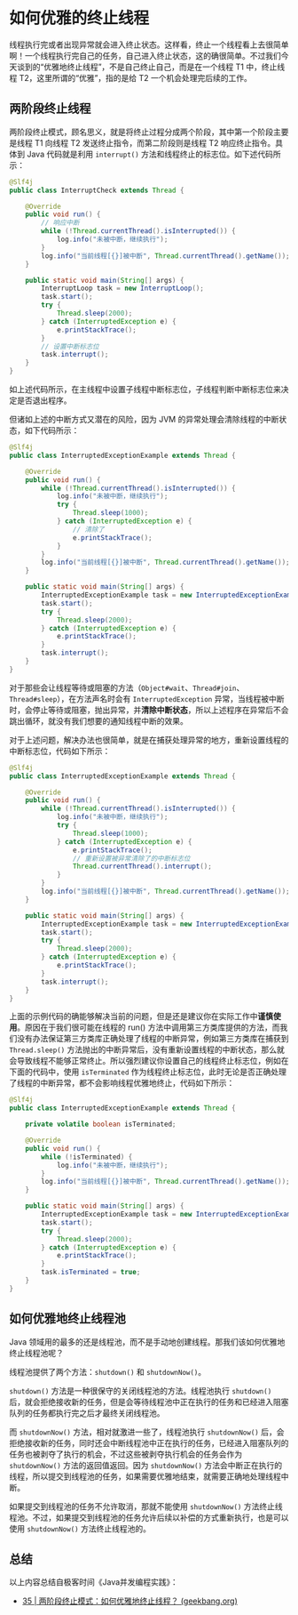 # 如何优雅的终止线程

线程执行完或者出现异常就会进入终止状态。这样看，终止一个线程看上去很简单啊！一个线程执行完自己的任务，自己进入终止状态，这的确很简单。不过我们今天谈到的“优雅地终止线程”，不是自己终止自己，而是在一个线程 T1 中，终止线程 T2，这里所谓的“优雅”，指的是给 T2 一个机会处理完后续的工作。

## 两阶段终止线程

两阶段终止模式，顾名思义，就是将终止过程分成两个阶段，其中第一个阶段主要是线程 T1 向线程 T2 发送终止指令，而第二阶段则是线程 T2 响应终止指令。具体到 Java 代码就是利用 `interrupt()` 方法和线程终止的标志位。如下述代码所示：

```java
@Slf4j
public class InterruptCheck extends Thread {

    @Override
    public void run() {
        // 响应中断
        while (!Thread.currentThread().isInterrupted()) {
            log.info("未被中断，继续执行");
        }
        log.info("当前线程[{}]被中断", Thread.currentThread().getName());
    }

    public static void main(String[] args) {
        InterruptLoop task = new InterruptLoop();
        task.start();
        try {
            Thread.sleep(2000);
        } catch (InterruptedException e) {
            e.printStackTrace();
        }
        // 设置中断标志位
        task.interrupt();
    }
}
```

如上述代码所示，在主线程中设置子线程中断标志位，子线程判断中断标志位来决定是否退出程序。

但诸如上述的中断方式又潜在的风险，因为 JVM 的异常处理会清除线程的中断状态，如下代码所示：

```java
@Slf4j
public class InterruptedExceptionExample extends Thread {

    @Override
    public void run() {
        while (!Thread.currentThread().isInterrupted()) {
            log.info("未被中断，继续执行");
            try {
                Thread.sleep(1000);
            } catch (InterruptedException e) {
                // 清除了
                e.printStackTrace();
            }
        }
        log.info("当前线程[{}]被中断", Thread.currentThread().getName());
    }

    public static void main(String[] args) {
        InterruptedExceptionExample task = new InterruptedExceptionExample();
        task.start();
        try {
            Thread.sleep(2000);
        } catch (InterruptedException e) {
            e.printStackTrace();
        }
        task.interrupt();
    }
}
```

对于那些会让线程等待或阻塞的方法（`Object#wait`、`Thread#join`、`Thread#sleep`），在方法声名时会有 `InterruptedException` 异常，当线程被中断时，会停止等待或阻塞，抛出异常，并**清除中断状态**，所以上述程序在异常后不会跳出循环，就没有我们想要的通知线程中断的效果。

对于上述问题，解决办法也很简单，就是在捕获处理异常的地方，重新设置线程的中断标志位，代码如下所示：

```java
@Slf4j
public class InterruptedExceptionExample extends Thread {

    @Override
    public void run() {
        while (!Thread.currentThread().isInterrupted()) {
            log.info("未被中断，继续执行");
            try {
                Thread.sleep(1000);
            } catch (InterruptedException e) {
                e.printStackTrace();
                // 重新设置被异常清除了的中断标志位
                Thread.currentThread().interrupt();
            }
        }
        log.info("当前线程[{}]被中断", Thread.currentThread().getName());
    }

    public static void main(String[] args) {
        InterruptedExceptionExample task = new InterruptedExceptionExample();
        task.start();
        try {
            Thread.sleep(2000);
        } catch (InterruptedException e) {
            e.printStackTrace();
        }
        task.interrupt();
    }
}
```

上面的示例代码的确能够解决当前的问题，但是还是建议你在实际工作中**谨慎使用**。原因在于我们很可能在线程的 run() 方法中调用第三方类库提供的方法，而我们没有办法保证第三方类库正确处理了线程的中断异常，例如第三方类库在捕获到 `Thread.sleep()` 方法抛出的中断异常后，没有重新设置线程的中断状态，那么就会导致线程不能够正常终止。所以强烈建议你设置自己的线程终止标志位，例如在下面的代码中，使用 `isTerminated` 作为线程终止标志位，此时无论是否正确处理了线程的中断异常，都不会影响线程优雅地终止，代码如下所示：

```java
@Slf4j
public class InterruptedExceptionExample extends Thread {

    private volatile boolean isTerminated;

    @Override
    public void run() {
        while (!isTerminated) {
            log.info("未被中断，继续执行");
        }
        log.info("当前线程[{}]被中断", Thread.currentThread().getName());
    }

    public static void main(String[] args) {
        InterruptedExceptionExample task = new InterruptedExceptionExample();
        task.start();
        try {
            Thread.sleep(2000);
        } catch (InterruptedException e) {
            e.printStackTrace();
        }
        task.isTerminated = true;
    }
}
```

## 如何优雅地终止线程池

Java 领域用的最多的还是线程池，而不是手动地创建线程。那我们该如何优雅地终止线程池呢？

线程池提供了两个方法：`shutdown()` 和 `shutdownNow()`。

`shutdown()` 方法是一种很保守的关闭线程池的方法。线程池执行 `shutdown()` 后，就会拒绝接收新的任务，但是会等待线程池中正在执行的任务和已经进入阻塞队列的任务都执行完之后才最终关闭线程池。

而 `shutdownNow()` 方法，相对就激进一些了，线程池执行 `shutdownNow()` 后，会拒绝接收新的任务，同时还会中断线程池中正在执行的任务，已经进入阻塞队列的任务也被剥夺了执行的机会，不过这些被剥夺执行机会的任务会作为 `shutdownNow()` 方法的返回值返回。因为 `shutdownNow()` 方法会中断正在执行的线程，所以提交到线程池的任务，如果需要优雅地结束，就需要正确地处理线程中断。

如果提交到线程池的任务不允许取消，那就不能使用 `shutdownNow()` 方法终止线程池。不过，如果提交到线程池的任务允许后续以补偿的方式重新执行，也是可以使用 `shutdownNow()` 方法终止线程池的。

## 总结

以上内容总结自极客时间《Java并发编程实践》：

- [35 | 两阶段终止模式：如何优雅地终止线程？ (geekbang.org)](https://time.geekbang.org/column/article/95847)

  
